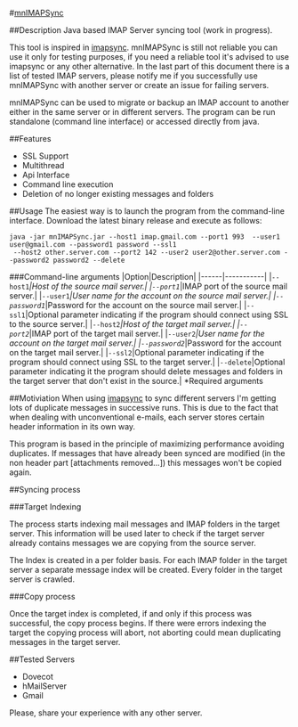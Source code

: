 #[mnIMAPSync](http://www.marcnuri.com/)

##Description
Java based IMAP Server syncing tool (work in progress).

This tool is inspired in [imapsync](http://imapsync.lamiral.info/). mnIMAPSync is still not reliable
you can use it only for testing purposes, if you need a reliable tool it's advised to use imapsync or any
other alternative. In the last part of this document there is a list of tested IMAP servers, please 
notify me if you successfully use mnIMAPSync with another server or create an issue for failing servers.

mnIMAPSync can be used to migrate or backup an IMAP account to another either in the same server or
 in different servers. The program can be run standalone (command line interface) or accessed directly 
from java.

##Features
- SSL Support
- Multithread
- Api Interface
- Command line execution
- Deletion of no longer existing messages and folders

##Usage
The easiest way is to launch the program from the command-line interface.
Download the latest binary release and execute as follows:

```Batchfile
java -jar mnIMAPSync.jar --host1 imap.gmail.com --port1 993  --user1 user@gmail.com --password1 password --ssl1
 --host2 other.server.com --port2 142 --user2 user2@other.server.com --password2 password2 --delete
```

###Command-line arguments
|Option|Description|
|------|-----------|
|`--host1`*|Host of the source mail server.|
|`--port1`*|IMAP port of the source mail server.|
|`--user1`*|User name for the account on the source mail server.|
|`--password1`*|Password for the account on the source mail server.|
|`--ssl1`|Optional parameter indicating if the program should connect using SSL to the source server.|
|`--host2`*|Host of the target mail server.|
|`--port2`*|IMAP port of the target mail server.|
|`--user2`*|User name for the account on the target mail server.|
|`--password2`*|Password for the account on the target mail server.|
|`--ssl2`|Optional parameter indicating if the program should connect using SSL to the target server.|
|`--delete`|Optional parameter indicating it the program should delete messages and folders in the 
target server that don't exist in the source.|
\*Required arguments



##Motiviation
When using [imapsync](http://imapsync.lamiral.info/) to sync different servers I'm getting lots of 
duplicate messages in successive runs. This is due to the fact that when dealing with unconventional
e-mails, each server stores certain header information in its own way.

This program is based in the principle of maximizing performance avoiding duplicates. 
If messages that have already been synced are modified (in the non header part [attachments removed...]) 
this messages won't be copied again.

##Syncing process

###Target Indexing

The process starts indexing mail messages and IMAP folders in the target server. This information
will be used later to check if the target server already contains messages we are copying from the source 
server.

The Index is created in a per folder basis. For each IMAP folder in the target server a separate message index 
will be created. Every folder in the target server is crawled.

###Copy process

Once the target index is completed, if and only if this process was successful, the copy process begins.
If there were errors indexing the target the copying process will abort, not aborting could mean duplicating
messages in the target server.

##Tested Servers
- Dovecot
- hMailServer
- Gmail

Please, share your experience with any other server.
